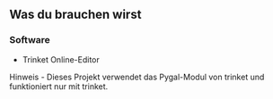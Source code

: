 ## Was du brauchen wirst

### Software

+ Trinket Online-Editor

Hinweis - Dieses Projekt verwendet das Pygal-Modul von trinket und funktioniert nur mit trinket.